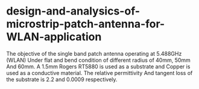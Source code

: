# design-and-analysics-of-microstrip-patch-antenna-for-WLAN-application
The objective of the single band patch antenna operating at 5.488GHz  (WLAN) Under flat and bend condition of different radius of 40mm, 50mm And  60mm. A 1.5mm Rogers RT5880 is used as a substrate and Copper is used as a  conductive material. The relative permittivity And tangent loss of the substrate is 2.2  and 0.0009 respectively. 
